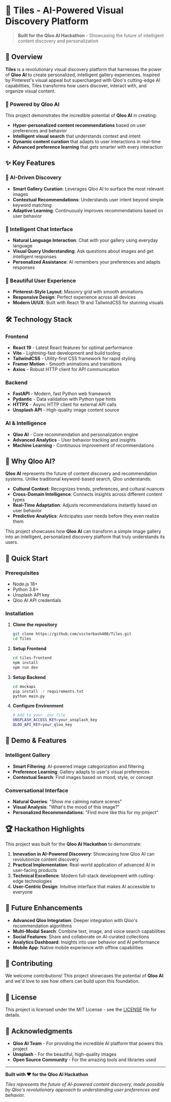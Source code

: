 # 🎨 Tiles - AI-Powered Visual Discovery Platform

> **Built for the Qloo AI Hackathon** - Showcasing the future of intelligent content discovery and personalization

## 🚀 Overview

**Tiles** is a revolutionary visual discovery platform that harnesses the power of **Qloo AI** to create personalized, intelligent gallery experiences. Inspired by Pinterest's visual appeal but supercharged with Qloo's cutting-edge AI capabilities, Tiles transforms how users discover, interact with, and organize visual content.

### 🤖 Powered by Qloo AI

This project demonstrates the incredible potential of **Qloo AI** in creating:
- **Hyper-personalized content recommendations** based on user preferences and behavior
- **Intelligent visual search** that understands context and intent
- **Dynamic content curation** that adapts to user interactions in real-time
- **Advanced preference learning** that gets smarter with every interaction

## ✨ Key Features

### 🎯 AI-Driven Discovery
- **Smart Gallery Curation**: Leverages Qloo AI to surface the most relevant images
- **Contextual Recommendations**: Understands user intent beyond simple keyword matching
- **Adaptive Learning**: Continuously improves recommendations based on user behavior

### 💬 Intelligent Chat Interface
- **Natural Language Interaction**: Chat with your gallery using everyday language
- **Visual Query Understanding**: Ask questions about images and get intelligent responses
- **Personalized Assistance**: AI remembers your preferences and adapts responses

### 🎨 Beautiful User Experience
- **Pinterest-Style Layout**: Masonry grid with smooth animations
- **Responsive Design**: Perfect experience across all devices
- **Modern UI/UX**: Built with React 19 and TailwindCSS for stunning visuals

## 🛠️ Technology Stack

### Frontend
- **React 19** - Latest React features for optimal performance
- **Vite** - Lightning-fast development and build tooling
- **TailwindCSS** - Utility-first CSS framework for rapid styling
- **Framer Motion** - Smooth animations and transitions
- **Axios** - Robust HTTP client for API communication

### Backend
- **FastAPI** - Modern, fast Python web framework
- **Pydantic** - Data validation with Python type hints
- **HTTPX** - Async HTTP client for external API calls
- **Unsplash API** - High-quality image content source

### AI & Intelligence
- **Qloo AI** - Core recommendation and personalization engine
- **Advanced Analytics** - User behavior tracking and insights
- **Machine Learning** - Continuous improvement of recommendations

## 🎯 Why Qloo AI?

**Qloo AI** represents the future of content discovery and recommendation systems. Unlike traditional keyword-based search, Qloo understands:

- **Cultural Context**: Recognizes trends, preferences, and cultural nuances
- **Cross-Domain Intelligence**: Connects insights across different content types
- **Real-Time Adaptation**: Adjusts recommendations instantly based on user behavior
- **Predictive Analytics**: Anticipates user needs before they even realize them

This project showcases how **Qloo AI** can transform a simple image gallery into an intelligent, personalized discovery platform that truly understands its users.

## 🚀 Quick Start

### Prerequisites
- Node.js 18+ 
- Python 3.8+
- Unsplash API key
- Qloo AI API credentials

### Installation

1. **Clone the repository**
   ```bash
   git clone https://github.com/victorbash400/Tiles.git
   cd Tiles
   ```

2. **Setup Frontend**
   ```bash
   cd tiles-frontend
   npm install
   npm run dev
   ```

3. **Setup Backend**
   ```bash
   cd mockapi
   pip install -r requirements.txt
   python main.py
   ```

4. **Configure Environment**
   ```bash
   # Add to your .env file
   UNSPLASH_ACCESS_KEY=your_unsplash_key
   QLOO_API_KEY=your_qloo_key
   ```

## 🌟 Demo & Features

### Intelligent Gallery
- **Smart Filtering**: AI-powered image categorization and filtering
- **Preference Learning**: Gallery adapts to user's visual preferences
- **Contextual Search**: Find images based on mood, style, or concept

### Conversational Interface
- **Natural Queries**: "Show me calming nature scenes"
- **Visual Analysis**: "What's the mood of this image?"
- **Personalized Recommendations**: "Find more like this for my project"

## 🏆 Hackathon Highlights

This project was built for the **Qloo AI Hackathon** to demonstrate:

1. **Innovation in AI-Powered Discovery**: Showcasing how Qloo AI can revolutionize content discovery
2. **Practical Implementation**: Real-world application of advanced AI in user-facing products
3. **Technical Excellence**: Modern full-stack development with cutting-edge technologies
4. **User-Centric Design**: Intuitive interface that makes AI accessible to everyone

## 🔮 Future Enhancements

- **Advanced Qloo Integration**: Deeper integration with Qloo's recommendation algorithms
- **Multi-Modal Search**: Combine text, image, and voice search capabilities
- **Social Features**: Share and collaborate on AI-curated collections
- **Analytics Dashboard**: Insights into user behavior and AI performance
- **Mobile App**: Native mobile experience with offline capabilities

## 🤝 Contributing

We welcome contributions! This project showcases the potential of **Qloo AI** and we'd love to see how others can build upon this foundation.

## 📄 License

This project is licensed under the MIT License - see the [LICENSE](LICENSE) file for details.

## 🎉 Acknowledgments

- **Qloo AI Team** - For providing the incredible AI platform that powers this project
- **Unsplash** - For the beautiful, high-quality images
- **Open Source Community** - For the amazing tools and libraries used

---

**Built with ❤️ for the Qloo AI Hackathon**

*Tiles represents the future of AI-powered content discovery, made possible by Qloo's revolutionary approach to understanding user preferences and behavior.*